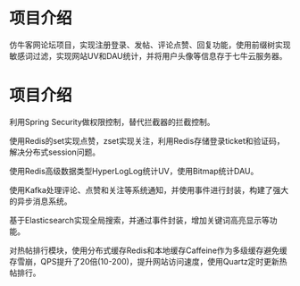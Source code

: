 # 项目介绍
仿牛客网论坛项目，实现注册登录、发帖、评论点赞、回复功能，使用前缀树实现敏感词过滤，实现网站UV和DAU统计，并将用户头像等信息存于七牛云服务器。
# 项目介绍
利用Spring Security做权限控制，替代拦截器的拦截控制。

使用Redis的set实现点赞，zset实现关注，利用Redis存储登录ticket和验证码，解决分布式session问题。

使用Redis高级数据类型HyperLogLog统计UV，使用Bitmap统计DAU。

使用Kafka处理评论、点赞和关注等系统通知，并使用事件进行封装，构建了强大的异步消息系统。

基于Elasticsearch实现全局搜索，并通过事件封装，增加关键词高亮显示等功能。

对热帖排行模块，使用分布式缓存Redis和本地缓存Caffeine作为多级缓存避免缓存雪崩，QPS提升了20倍(10-200)，提升网站访问速度，使用Quartz定时更新热帖排行。
